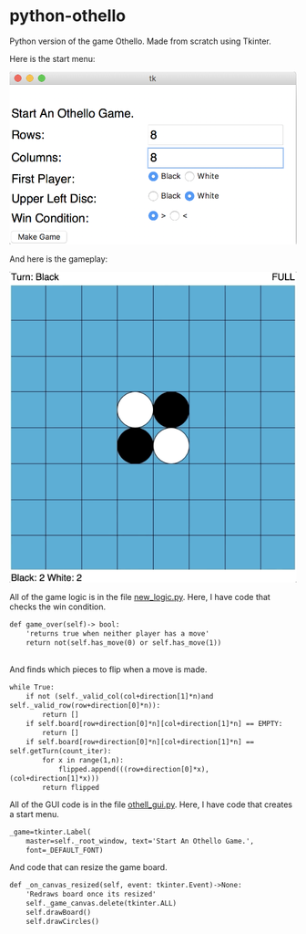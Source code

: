 # python-othello

Python version of the game Othello. Made from scratch using Tkinter.

Here is the start menu:<br>

![Alt Text](menu.png)

And here is the gameplay:<br>

![Alt Text](othello.gif)

All of the game logic is in the file [new_logic.py](othello/new_logic.py). Here, I have code that checks the win condition. <br>

	def game_over(self)-> bool:
		'returns true when neither player has a move'
		return not(self.has_move(0) or self.has_move(1))

<br>And finds which pieces to flip when a move is made.<br>

	while True:
		if not (self._valid_col(col+direction[1]*n)and self._valid_row(row+direction[0]*n)):
			return []
		if self.board[row+direction[0]*n][col+direction[1]*n] == EMPTY:
			return []
		if self.board[row+direction[0]*n][col+direction[1]*n] == self.getTurn(count_iter):
			for x in range(1,n):
				flipped.append(((row+direction[0]*x),(col+direction[1]*x)))
			return flipped

All of the GUI code is in the file [othell_gui.py](othello/othello_gui.py). Here, I have code that creates a start menu. <br>

	_game=tkinter.Label(
		master=self._root_window, text='Start An Othello Game.',
		font=_DEFAULT_FONT)

And code that can resize the game board.

	def _on_canvas_resized(self, event: tkinter.Event)->None:
		'Redraws board once its resized'
		self._game_canvas.delete(tkinter.ALL)
		self.drawBoard()
		self.drawCircles()
